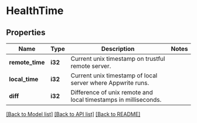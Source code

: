 # HealthTime

## Properties

Name | Type | Description | Notes
------------ | ------------- | ------------- | -------------
**remote_time** | **i32** | Current unix timestamp on trustful remote server. | 
**local_time** | **i32** | Current unix timestamp of local server where Appwrite runs. | 
**diff** | **i32** | Difference of unix remote and local timestamps in milliseconds. | 

[[Back to Model list]](../README.md#documentation-for-models) [[Back to API list]](../README.md#documentation-for-api-endpoints) [[Back to README]](../README.md)


